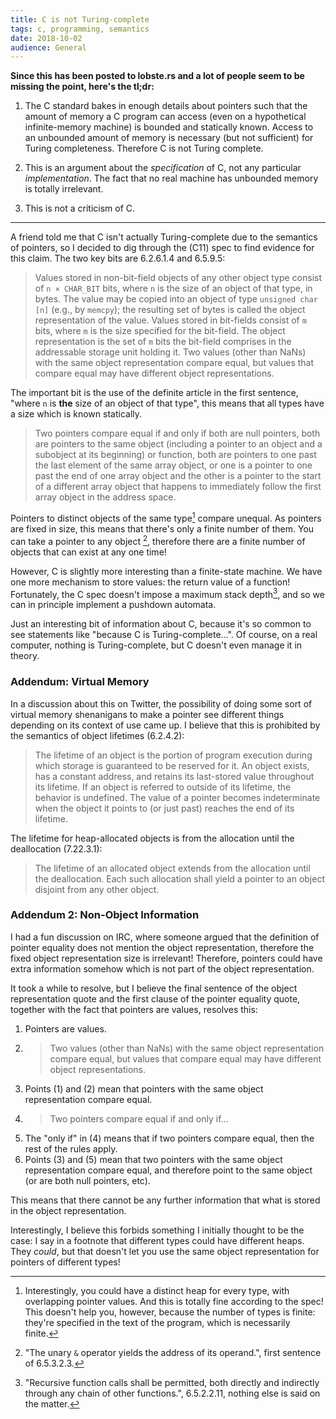 ```yaml
---
title: C is not Turing-complete
tags: c, programming, semantics
date: 2018-10-02
audience: General
---
```


**Since this has been posted to lobste.rs and a lot of people seem to
be missing the point, here's the tl;dr:**

1. The C standard bakes in enough details about pointers such that the
   amount of memory a C program can access (even on a hypothetical
   infinite-memory machine) is bounded and statically known.  Access
   to an unbounded amount of memory is necessary (but not sufficient)
   for Turing completeness.  Therefore C is not Turing complete.

2. This is an argument about the *specification* of C, not any
   particular *implementation*.  The fact that no real machine has
   unbounded memory is totally irrelevant.

3. This is not a criticism of C.

---

A friend told me that C isn't actually Turing-complete due to the
semantics of pointers, so I decided to dig through the (C11) spec to
find evidence for this claim. The two key bits are 6.2.6.1.4 and
6.5.9.5:

> Values stored in non-bit-field objects of any other object type
> consist of `n × CHAR_BIT` bits, where `n` is the size of an object
> of that type, in bytes. The value may be copied into an object of
> type `unsigned char [n]` (e.g., by `memcpy`); the resulting set of
> bytes is called the object representation of the value. Values
> stored in bit-fields consist of `m` bits, where `m` is the size
> specified for the bit-field. The object representation is the set of
> `m` bits the bit-field comprises in the addressable storage unit
> holding it. Two values (other than NaNs) with the same object
> representation compare equal, but values that compare equal may have
> different object representations.

The important bit is the use of the definite article in the first
sentence, "where `n` is **the** size of an object of that type", this
means that all types have a size which is known statically.

> Two pointers compare equal if and only if both are null pointers,
> both are pointers to the same object (including a pointer to an
> object and a subobject at its beginning) or function, both are
> pointers to one past the last element of the same array object, or
> one is a pointer to one past the end of one array object and the
> other is a pointer to the start of a different array object that
> happens to immediately follow the first array object in the address
> space.

Pointers to distinct objects of the same type[^heaps] compare
unequal. As pointers are fixed in size, this means that there's only a
finite number of them. You can take a pointer to any object
[^address-of], therefore there are a finite number of objects that can
exist at any one time!

However, C is slightly more interesting than a finite-state
machine. We have one more mechanism to store values: the return value
of a function! Fortunately, the C spec doesn't impose a maximum stack
depth[^recursion], and so we can in principle implement a pushdown
automata.

Just an interesting bit of information about C, because it's so common
to see statements like "because C is Turing-complete...". Of course,
on a real computer, nothing is Turing-complete, but C doesn't even
manage it in theory.

[^heaps]: Interestingly, you could have a distinct heap for every
  type, with overlapping pointer values. And this is totally fine
  according to the spec! This doesn't help you, however, because the
  number of types is finite: they're specified in the text of the
  program, which is necessarily finite.

[^address-of]: "The unary `&` operator yields the address of its
  operand.", first sentence of 6.5.3.2.3.

[^recursion]: "Recursive function calls shall be permitted, both
  directly and indirectly through any chain of other functions.",
  6.5.2.2.11, nothing else is said on the matter.

### Addendum: Virtual Memory

In a discussion about this on Twitter, the possibility of doing some
sort of virtual memory shenanigans to make a pointer see different
things depending on its context of use came up. I believe that this is
prohibited by the semantics of object lifetimes (6.2.4.2):

> The lifetime of an object is the portion of program execution during
> which storage is guaranteed to be reserved for it. An object exists,
> has a constant address, and retains its last-stored value throughout
> its lifetime. If an object is referred to outside of its lifetime,
> the behavior is undefined. The value of a pointer becomes
> indeterminate when the object it points to (or just past) reaches
> the end of its lifetime.

The lifetime for heap-allocated objects is from the allocation until
the deallocation (7.22.3.1):

> The lifetime of an allocated object extends from the allocation
> until the deallocation. Each such allocation shall yield a pointer
> to an object disjoint from any other object.

### Addendum 2: Non-Object Information

I had a fun discussion on IRC, where someone argued that the
definition of pointer equality does not mention the object
representation, therefore the fixed object representation size is
irrelevant! Therefore, pointers could have extra information somehow
which is not part of the object representation.

It took a while to resolve, but I believe the final sentence of the
object representation quote and the first clause of the pointer
equality quote, together with the fact that pointers are values,
resolves this:

1. Pointers are values.
2. > Two values (other than NaNs) with the same object representation
   compare equal, but values that compare equal may have different
   object representations.
3. Points (1) and (2) mean that pointers with the same object
   representation compare equal.
4. > Two pointers compare equal if and only if...
5. The "only if" in (4) means that if two pointers compare equal, then
   the rest of the rules apply.
6. Points (3) and (5) mean that two pointers with the same object
   representation compare equal, and therefore point to the same
   object (or are both null pointers, etc).

This means that there cannot be any further information that what is
stored in the object representation.

Interestingly, I believe this forbids something I initially thought to
be the case: I say in a footnote that different types could have
different heaps. They *could*, but that doesn't let you use the same
object representation for pointers of different types!

